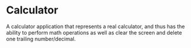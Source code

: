 # Calculator

A calculator application that represents a real calculator, and thus has the ability to perform math operations as well as clear the screen and delete one trailing number/decimal.
